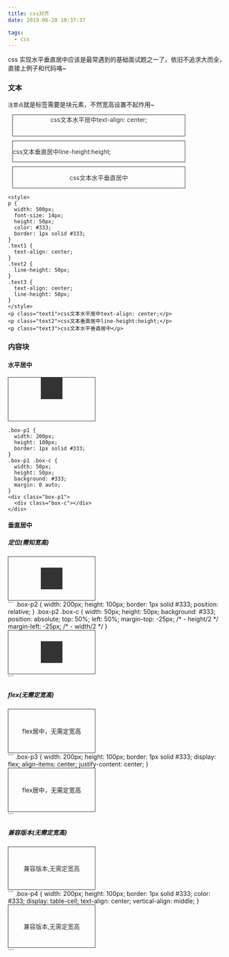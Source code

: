 ```yaml
---
title: css对齐
date: 2019-06-28 10:37:37

tags:
  - css
---
```


css 实现水平垂直居中应该是最常遇到的基础面试题之一了。依旧不追求大而全，直接上例子和代码咯~

<!--more-->

### 文本

`注意点`就是标签需要是块元素，不然宽高设置不起作用~

<style>
p[class^='text'] {
  width: 400px;
  font-size: 14px;
  height: 50px;
  color: #333;
  border: 1px solid #333;
  box-sizing: border-box;
  margin: 10px;
}
.text1 {
  text-align: center;
}
.text2 {
  line-height: 50px;
}
.text3 {
  text-align: center;
  line-height: 50px;
}
</style>
<p class="text1">css文本水平居中text-align: center;</p>
<p class="text2">css文本垂直居中line-height:height;</p>
<p class="text3">css文本水平垂直居中</p>

```
<style>
p {
  width: 500px;
  font-size: 14px;
  height: 50px;
  color: #333;
  border: 1px solid #333;
}
.text1 {
  text-align: center;
}
.text2 {
  line-height: 50px;
}
.text3 {
  text-align: center;
  line-height: 50px;
}
</style>
<p class="text1">css文本水平居中text-align: center;</p>
<p class="text2">css文本垂直居中line-height:height;</p>
<p class="text3">css文本水平垂直居中</p>
```

### 内容块

#### 水平居中

<style>
.box-p1 {
  width: 200px;
  height: 100px;
  border: 1px solid #333;
}
.box-p1 .box-c {
  width: 50px;
  height: 50px;
  background: #333;
  margin: 0 auto;
}
</style>
<div class="box-p1">
  <div class="box-c"></div>
</div>

```
.box-p1 {
  width: 200px;
  height: 100px;
  border: 1px solid #333;
}
.box-p1 .box-c {
  width: 50px;
  height: 50px;
  background: #333;
  margin: 0 auto;
}
<div class="box-p1">
  <div class="box-c"></div>
</div>
```

#### 垂直居中

##### 定位(需知宽高)

<style>
.box-p2 {
  width: 200px;
  height: 100px;
  border: 1px solid #333;
  position: relative;
}
.box-p2 .box-c {
  width: 50px;
  height: 50px;
  background: #333;
  position: absolute;
  top: 50%;
  left: 50%;
  margin-top: -25px; /* - height/2 */
  margin-left: -25px; /* - width/2 */
}
</style>
<div class="box-p2">
  <div class="box-c"></div>
</div>
```
.box-p2 {
  width: 200px;
  height: 100px;
  border: 1px solid #333;
  position: relative;
}
.box-p2 .box-c {
  width: 50px;
  height: 50px;
  background: #333;
  position: absolute;
  top: 50%;
  left: 50%;
  margin-top: -25px; /* - height/2 */
  margin-left: -25px; /* - width/2 */
}
<div class="box-p2">
  <div class="box-c"></div>
</div>
```

##### flex(无需定宽高)

<style>
.box-p3 {
  width: 200px;
  height: 100px;
  border: 1px solid #333;
  display: flex;
  align-items: center;
  justify-content: center;
}
</style>
<div class="box-p3">
  <div class="box-c">flex居中，无需定宽高</div>
</div>
```
.box-p3 {
  width: 200px;
  height: 100px;
  border: 1px solid #333;
  display: flex;
  align-items: center;
  justify-content: center;
}
<div class="box-p3">
  <div class="box-c">flex居中，无需定宽高</div>
</div>
```

##### 兼容版本(无需定宽高)

<style>
.box-p4 {
  width: 200px;
  height: 100px;
  border: 1px solid #333;
  color: #333;
  display: table-cell;
  text-align: center;
  vertical-align: middle;
}
</style>
<div class="box-p4">
  <div class="box-c">兼容版本,无需定宽高</div>
</div>
```
.box-p4 {
  width: 200px;
  height: 100px;
  border: 1px solid #333;
  color: #333;
  display: table-cell;
  text-align: center;
  vertical-align: middle;
}
<div class="box-p4">
  <div class="box-c">兼容版本,无需定宽高</div>
</div>
```
